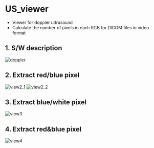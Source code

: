 # US_viewer
  - Viewer for doppler ultrasound 
  - Calculate the number of pixels in each RGB for DICOM files in video format

## 1. S/W description
![doppler](https://user-images.githubusercontent.com/49828672/128626525-464dd5a9-b72c-4167-b862-c6d3824439ee.png)

## 2. Extract red/blue pixel
![view2_1](https://user-images.githubusercontent.com/49828672/128626527-ec468ba4-212c-4b1b-a340-f6a90f00344d.png)
![view2_2](https://user-images.githubusercontent.com/49828672/128626528-ad533078-cb5b-41fc-9798-456267ea2d1f.png)

## 3. Extract blue/white pixel
![view3](https://user-images.githubusercontent.com/49828672/128626532-912425b5-f009-4d42-97ed-f07665de2446.png)

## 4. Extract red&blue pixel
![view4](https://user-images.githubusercontent.com/49828672/128626533-2af0811c-1fc4-4c39-bb82-aca461f2a7f9.png)
